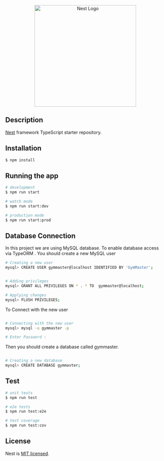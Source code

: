 <p align="center">
  <a href="http://nestjs.com/" target="blank"><img src="https://nestjs.com/img/logo_text.svg" width="320" alt="Nest Logo" /></a>
</p>

[circleci-image]: https://img.shields.io/circleci/build/github/nestjs/nest/master?token=abc123def456
[circleci-url]: https://circleci.com/gh/nestjs/nest

## Description

[Nest](https://github.com/nestjs/nest) framework TypeScript starter repository.

## Installation

```bash
$ npm install
```

## Running the app

```bash
# development
$ npm run start

# watch mode
$ npm run start:dev

# production mode
$ npm run start:prod
```



## Database Connection 
In this project we are using MySQL database.
To enable database access via TypeORM . You should create a new MySQL user
```bash
# Creating a new user
mysql> CREATE USER gymmaster@localhost IDENTIFIED BY 'GymMaster';


# Adding privileges
mysql> GRANT ALL PRIVILEGES ON * . * TO  gymmaster@localhost;

# Applying changes
mysql> FLUSH PRIVILEGES;
```

To Connect with the new user 
```bash

# Connecting with the new user
mysql> mysql -u gymmaster -p 

# Enter Password : 

```

Then you should create a database called gymmaster.
```bash

# Creating a new database 
mysql> CREATE DATABASE gymmaster;

```
## Test

```bash
# unit tests
$ npm run test

# e2e tests
$ npm run test:e2e

# test coverage
$ npm run test:cov
```


## License

Nest is [MIT licensed](LICENSE).
